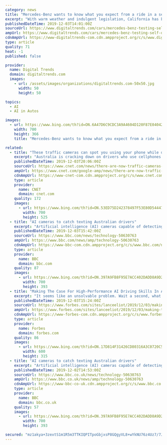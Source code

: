 ```yaml
---
category: news
title: "Mercedes-Benz wants to know what you expect from a ride in a self-driving car"
excerpt: "With warm weather and indulgent legislation, California has become one of the most popular places in America for companies looking to test autonomous technology. Mercedes-Benz parent company Daimler has joined the list of tech firms and automakers putting driverless systems through their paces in the Golden State, according to a recent report ..."
publishedDateTime: 2019-12-03T14:01:00Z
sourceUrl: https://www.digitaltrends.com/cars/mercedes-benz-testing-self-driving-cars-in-california/
ampUrl: https://www.digitaltrends.com/cars/mercedes-benz-testing-self-driving-cars-in-california/?amp
cdnAmpUrl: https://www-digitaltrends-com.cdn.ampproject.org/c/s/www.digitaltrends.com/cars/mercedes-benz-testing-self-driving-cars-in-california/?amp
type: article
quality: 71
heat: -1
published: false

provider:
  name: Digital Trends
  domain: digitaltrends.com
  images:
    - url: /assets/images/organizations/digitaltrends.com-50x50.jpg
      width: 50
      height: 50

topics:
  - AI
  - AI in Autos

images:
  - url: https://www.bing.com/th?id=ON.6A47D6C9CDC3A9A4604D120F87E04042
    width: 700
    height: 366
    title: "Mercedes-Benz wants to know what you expect from a ride in a self-driving car"

related:
  - title: "These traffic cameras can spot you using your phone while driving"
    excerpt: "Australia is cracking down on drivers who use cellphones while behind the wheel. The government of New South Wales is implementing a new AI-based camera system designed to spot mobile phones in cars. The program plans to perform 135 million checks in NSW by 2023. According to a video from the NSW Transport Department, the cameras can work ..."
    publishedDateTime: 2019-12-03T20:06:00Z
    sourceUrl: https://www.cnet.com/news/there-are-now-traffic-cameras-that-can-spot-you-using-your-phone-while-driving/
    ampUrl: https://www.cnet.com/google-amp/news/there-are-now-traffic-cameras-that-can-spot-you-using-your-phone-while-driving/
    cdnAmpUrl: https://www-cnet-com.cdn.ampproject.org/c/s/www.cnet.com/google-amp/news/there-are-now-traffic-cameras-that-can-spot-you-using-your-phone-while-driving/
    type: article
    provider:
      name: CNET
      domain: cnet.com
    quality: 172
    images:
      - url: https://www.bing.com/th?id=ON.53ED75D242378497F53E80D54447A204
        width: 700
        height: 525
  - title: "AI cameras to catch texting Australian drivers"
    excerpt: "Artificial intelligence (AI) cameras capable of detecting drivers who are using their mobiles illegally have been activated in Australia. The cameras were launched by New South Wales (NSW) Transport on 1 December. Drivers spotted by the AI during its first three months of use will receive a warning letter but after that they could face a fine."
    publishedDateTime: 2019-12-03T15:42:00Z
    sourceUrl: https://www.bbc.com/news/technology-50630763
    ampUrl: https://www.bbc.com/news/amp/technology-50630763
    cdnAmpUrl: https://www-bbc-com.cdn.ampproject.org/c/s/www.bbc.com/news/amp/technology-50630763
    type: article
    provider:
      name: BBC
      domain: bbc.com
    quality: 87
    images:
      - url: https://www.bing.com/th?id=ON.397A9FB8F95E7ACC402DADD8A9D205AA
        width: 700
        height: 393
  - title: "Making The Case For High-Performance AI Driving Skills In A Self-Driving Car"
    excerpt: "It seems like an unsolvable problem. Wait a second, what about the advent of driverless cars? Here’s a worthwhile question: Would we be wise to ensure that true self-driving cars have high-performance driving skills as an integral part of their AI driving capabilities? I say the answer is yes, very much so. Let’s unpack the matter and see."
    publishedDateTime: 2019-12-03T15:24:00Z
    sourceUrl: https://www.forbes.com/sites/lanceeliot/2019/12/03/making-the-case-for-high-performance-ai-driving-skills-in-a-self-driving-car/
    ampUrl: https://www.forbes.com/sites/lanceeliot/2019/12/03/making-the-case-for-high-performance-ai-driving-skills-in-a-self-driving-car/amp/
    cdnAmpUrl: https://www-forbes-com.cdn.ampproject.org/c/s/www.forbes.com/sites/lanceeliot/2019/12/03/making-the-case-for-high-performance-ai-driving-skills-in-a-self-driving-car/amp/
    type: article
    provider:
      name: Forbes
      domain: forbes.com
    quality: 86
    images:
      - url: https://www.bing.com/th?id=ON.17D814F31426CD80316A3C0720C52F40
        width: 600
        height: 315
  - title: "AI cameras to catch texting Australian drivers"
    excerpt: "Artificial intelligence (AI) cameras capable of detecting drivers who are using their mobiles illegally have been activated in Australia. The cameras were launched by New South Wales (NSW) Transport on 1 December. Drivers spotted by the AI during its first three months of use will receive a warning letter but after that they could face a fine."
    publishedDateTime: 2019-12-02T14:53:00Z
    sourceUrl: https://www.bbc.co.uk/news/technology-50630763
    ampUrl: https://www.bbc.co.uk/news/amp/technology-50630763
    cdnAmpUrl: https://www-bbc-co-uk.cdn.ampproject.org/c/s/www.bbc.co.uk/news/amp/technology-50630763
    type: article
    provider:
      name: BBC
      domain: bbc.co.uk
    quality: 57
    images:
      - url: https://www.bing.com/th?id=ON.397A9FB8F95E7ACC402DADD8A9D205AA
        width: 700
        height: 393

secured: "mz1akya+3zextS1m1R5m3TTKIQPITpoGbjxsP8GQgyVL8+wYkNU76z4Uz7/7JcFJAol7VEvo1cFVp9QOuKN9wSfJmYBt9ggnIB4YWlM27nYYGzd1Lh5O8OboGbnJV3E4HJIgY7uu1MI2clnHEfuuF/3xB3k+4gBGIdaSSbISFLMIbth3rPCTD2WR5DGL5TQPEz9/FagSx5dw/fgMjRgr/I+9i1P25zqnEflraLI+wEYMt8S0Th7MZHX02AAoG1KupNcnUAQkASytWqf9GXhYPQ==;c7NpXDq6vRqRjjJQkPqPpQ=="
---
```


